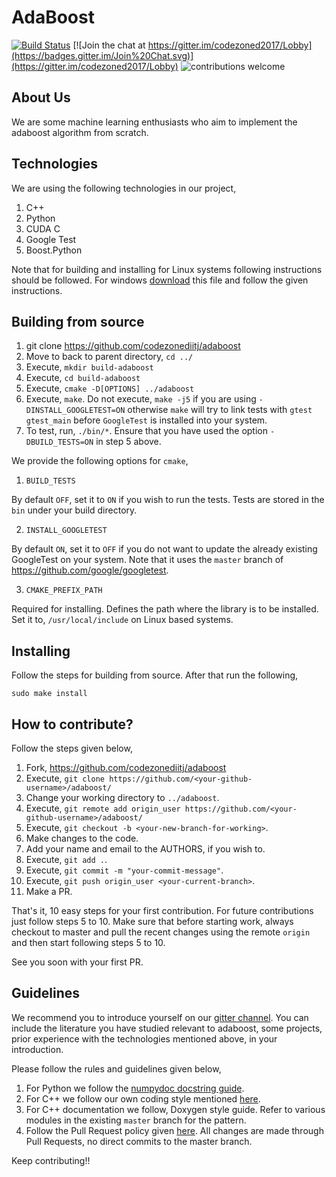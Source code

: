 AdaBoost
========

[![Build Status](https://travis-ci.com/codezonediitj/adaboost.svg?branch=master)](https://travis-ci.com/codezonediitj/adaboost) [![Join the chat at https://gitter.im/codezoned2017/Lobby](https://badges.gitter.im/Join%20Chat.svg)](https://gitter.im/codezoned2017/Lobby) ![contributions welcome](https://img.shields.io/badge/contributions-welcome-brightgreen.svg?style=flat)

About Us
--------

We are some machine learning enthusiasts who aim to implement the adaboost algorithm from scratch.

Technologies
------------

We are using the following technologies in our project,

1. C++
2. Python
3. CUDA C
4. Google Test
5. Boost.Python

Note that for building and installing for Linux systems following instructions should be followed. For windows [download](https://github.com/bits2zbytes/adaboost/raw/windowsSupportReadME/WINDOWS_SUPPORT_README.docx) this file and follow the given instructions.

Building from source
--------------------
1. git clone https://github.com/codezonediitj/adaboost
2. Move to back to parent directory, `cd ../`
3. Execute, `mkdir build-adaboost`
4. Execute, `cd build-adaboost`
5. Execute, `cmake -D[OPTIONS] ../adaboost`
6. Execute, `make`. Do not execute, `make -j5` if you are using `-DINSTALL_GOOGLETEST=ON` otherwise `make` will try to link tests with `gtest gtest_main` before `GoogleTest` is installed into your system.
7. To test, run, `./bin/*`. Ensure that you have used the option `-DBUILD_TESTS=ON` in step 5 above.

We provide the following options for `cmake`,

1. `BUILD_TESTS`

By default `OFF`, set it to `ON` if you wish to run the tests. Tests are stored in the `bin` under your build directory.

2. `INSTALL_GOOGLETEST`

By default `ON`, set it to `OFF` if you do not want to update the already existing GoogleTest on your system. Note that it uses the `master` branch of https://github.com/google/googletest.

3. `CMAKE_PREFIX_PATH`

Required for installing. Defines the path where the library is to be installed. Set it to, `/usr/local/include` on Linux based systems.

Installing
----------

Follow the steps for building from source. After that run the following,

```
sudo make install
```

How to contribute?
------------------

Follow the steps given below,

1. Fork, https://github.com/codezonediitj/adaboost
2. Execute, `git clone https://github.com/<your-github-username>/adaboost/`
3. Change your working directory to `../adaboost`.
4. Execute, `git remote add origin_user https://github.com/<your-github-username>/adaboost/`
5. Execute, `git checkout -b <your-new-branch-for-working>`.
6. Make changes to the code.
7. Add your name and email to the AUTHORS, if you wish to.
8. Execute, `git add .`.
9. Execute, `git commit -m "your-commit-message"`.
10. Execute, `git push origin_user <your-current-branch>`.
11. Make a PR.

That's it, 10 easy steps for your first contribution. For future contributions just follow steps 5 to 10. Make sure that before starting work, always checkout to master and pull the recent changes using the remote `origin` and then start following steps 5 to 10.

See you soon with your first PR.

Guidelines
----------

We recommend you to introduce yourself on our [gitter channel](https://gitter.im/codezoned2017/Lobby). You can include the literature you have studied relevant to adaboost, some projects, prior experience with the technologies mentioned above, in your introduction.

Please follow the rules and guidelines given below,

1. For Python we follow the [numpydoc docstring guide](https://numpydoc.readthedocs.io/en/latest/format.html).
2. For C++ we follow our own coding style mentioned [here](https://github.com/codezonediitj/adaboost/issues/3#issuecomment-581055358).
3. For C++ documentation we follow, Doxygen style guide. Refer to various modules in the existing `master` branch for the pattern.
4. Follow the Pull Request policy given [here](https://github.com/codezonediitj/adaboost/wiki/Pull-Request-Policy). All changes are made through Pull Requests, no direct commits to the master branch.

Keep contributing!!
